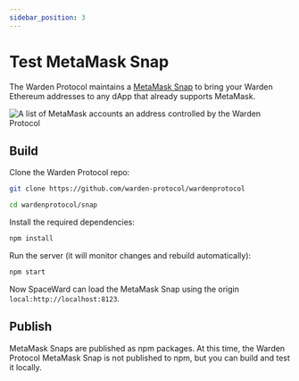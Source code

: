 ```yaml
---
sidebar_position: 3
---
```


# Test MetaMask Snap


The Warden Protocol maintains a [MetaMask Snap](https://metamask.io/snaps/) to bring your Warden Ethereum addresses to any dApp that already supports MetaMask.

![A list of MetaMask accounts an address controlled by the Warden Protocol](/img/metamask-snap-accounts-preview.jpg)


## Build

Clone the Warden Protocol repo:

```sh
git clone https://github.com/warden-protocol/wardenprotocol

cd wardenprotocol/snap
```

Install the required dependencies:

```sh
npm install
```

Run the server (it will monitor changes and rebuild automatically):

```sh
npm start
```

Now SpaceWard can load the MetaMask Snap using the origin `local:http://localhost:8123`.


## Publish

MetaMask Snaps are published as npm packages. At this time, the Warden Protocol MetaMask Snap is not published to npm, but you can build and test it locally.
